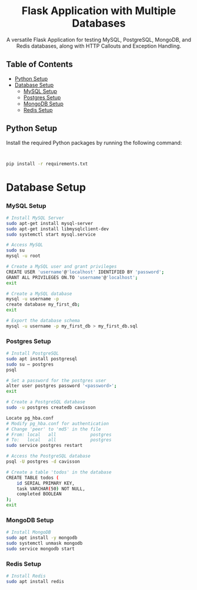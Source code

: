 <!-- Title -->
<h1 align="center">Flask Application with Multiple Databases</h1>

<!-- Description -->
<p align="center">A versatile Flask Application for testing MySQL, PostgreSQL, MongoDB, and Redis databases, along with HTTP Callouts and Exception Handling.</p>

<!-- Table of Contents -->
## Table of Contents
- [Python Setup](#python-setup)
- [Database Setup](#database-setup)
  - [MySQL Setup](#mysql-setup)
  - [Postgres Setup](#postgres-setup)
  - [MongoDB Setup](#mongodb-setup)
  - [Redis Setup](#redis-setup)

<!-- Python Setup -->
## Python Setup

Install the required Python packages by running the following command:

```bash


pip install -r requirements.txt


```
# Database Setup
### MySQL Setup
```bash
# Install MySQL Server
sudo apt-get install mysql-server
sudo apt-get install libmysqlclient-dev
sudo systemctl start mysql.service

# Access MySQL
sudo su
mysql -u root

# Create a MySQL user and grant privileges
CREATE USER 'username'@'localhost' IDENTIFIED BY 'password';
GRANT ALL PRIVILEGES ON.TO 'username'@'localhost';
exit

# Create a MySQL database
mysql -u username -p
create database my_first_db;
exit

# Export the database schema
mysql -u username -p my_first_db > my_first_db.sql
```
### Postgres Setup
```bash
# Install PostgreSQL
sudo apt install postgresql
sudo su – postgres
psql

# Set a password for the postgres user
alter user postgres password '<password>';
exit

# Create a PostgreSQL database
sudo -u postgres createdb cavisson

Locate pg_hba.conf
# Modify pg_hba.conf for authentication
# Change 'peer' to 'md5' in the file
# From: local   all             postgres                                peer
# To:   local   all             postgres                                md5
sudo service postgres restart

# Access the PostgreSQL database
psql -U postgres -d cavisson

# Create a table 'todos' in the database
CREATE TABLE todos (
    id SERIAL PRIMARY KEY,
    task VARCHAR(50) NOT NULL,
    completed BOOLEAN
);
exit
```
### MongoDB Setup
```bash
# Install MongoDB
sudo apt install -y mongodb
sudo systemctl unmask mongodb
sudo service mongodb start
```
### Redis Setup
```bash
# Install Redis
sudo apt install redis
```

